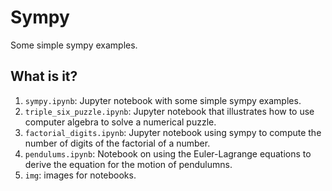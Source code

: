 # Sympy
Some simple sympy examples.

## What is it?
1. `sympy.ipynb`: Jupyter notebook with some simple sympy examples.
1. `triple_six_puzzle.ipynb`: Jupyter notebook that illustrates how to
    use computer algebra to solve a numerical puzzle.
1. `factorial_digits.ipynb`: Jupyter notebook using sympy to compute the
    number of digits of the factorial of a number.
1. `pendulums.ipynb`: Notebook on using the Euler-Lagrange equations to derive
   the equation for the motion of pendulumns.
1. `img`: images for notebooks.
